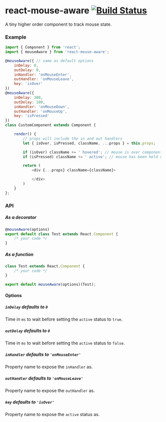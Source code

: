 # react-mouse-aware [![Build Status](https://travis-ci.org/azuqua/react-mouse-aware.svg?branch=master)](https://travis-ci.org/azuqua/react-mouse-aware)

A tiny higher order component to track mouse state.

### Example
```js
import { Component } from 'react';
import { mouseAware } from 'react-mouse-aware';

@mouseAware({ // same as default options
    inDelay: 0,
    outDelay: 0,
    inHandler: 'onMouseEnter',
    outHandler: 'onMouseLeave',
    key: 'isOver'
})
@mouseAware({
    inDelay: 300,
    outDelay: 100,
    inHandler: 'onMouseDown',
    outHandler: 'onMouseUp',
    key: 'isPressed'
})
class CustomComponent extends Component {

    render() {
        // props will include the in and out handlers
        let { isOver, isPressed, className, ...props } = this.props;

        if (isOver) className += ' hovered'; // mouse is over component
        if (isPressed) className += ' active'; // mouse has been held down for 300ms or was just released

        return (
            <div {...props} className={className}>

            </div>
        )
    }
};
```

### API

##### As a decorator
```js
@mouseAware(options)
export default class Test extends React.Component {
    /* your code */
}
```

##### As a function

```js
class Test extends React.Component {
    /* your code */
}

export default mouseAware(options)(Test);
```
#### Options

##### `inDelay` defaults to `0`
Time in `ms` to wait before setting the `active` status to `true`.

##### `outDelay` defaults to `0`
Time in `ms` to wait before setting the `active` status to `false`.

##### `inHandler` defaults to `'onMouseEnter'`
Property name to expose the `inHandler` as.

##### `outHandler` defaults to `'onMouseLeave'`
Property name to expose the `outHandler` as.

##### `key` defaults to `'isOver'`
Property name to expose the `active` status as.
